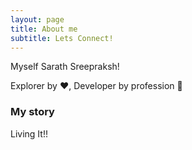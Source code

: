 ```yaml
---
layout: page
title: About me
subtitle: Lets Connect!
---
```


Myself Sarath Sreepraksh!

Explorer by :heart:, Developer by profession :briefcase:

### My story

Living It!!
